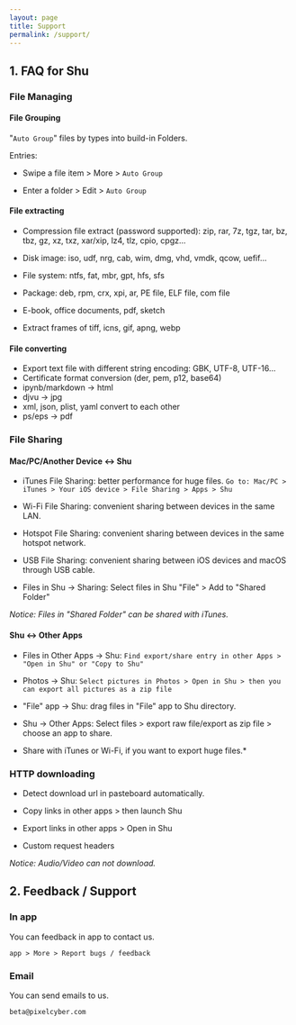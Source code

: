 ```yaml
---
layout: page
title: Support
permalink: /support/
---
```


## 1. FAQ for Shu

### File Managing

#### File Grouping

"`Auto Group`" files by types into build-in Folders.

Entries:

* Swipe a file item > More > `Auto Group`

* Enter a folder > Edit > `Auto Group`


#### File extracting

* Compression file extract (password supported): zip, rar, 7z, tgz, tar, bz, tbz, gz, xz, txz, xar/xip, lz4, tlz, cpio, cpgz...

* Disk image: iso, udf, nrg, cab, wim, dmg, vhd, vmdk, qcow, uefif...
* File system: ntfs, fat, mbr, gpt, hfs, sfs
* Package: deb, rpm, crx, xpi, ar, PE file, ELF file, com file
* E-book, office documents, pdf, sketch
* Extract frames of tiff, icns, gif, apng, webp


#### File converting

* Export text file with different string encoding: GBK, UTF-8, UTF-16...
* Certificate format conversion (der, pem, p12, base64)
* ipynb/markdown -> html
* djvu -> jpg
* xml, json, plist, yaml convert to each other
* ps/eps -> pdf


### File Sharing

#### Mac/PC/Another Device <-> Shu

* iTunes File Sharing: better performance for huge files.
`Go to: Mac/PC > iTunes > Your iOS device > File Sharing > Apps > Shu`

* Wi-Fi File Sharing: convenient sharing between devices in the same LAN.

* Hotspot File Sharing: convenient sharing between devices in the same hotspot network.

* USB File Sharing: convenient sharing between iOS devices and macOS through USB cable.

* Files in Shu -> Sharing: Select files in Shu "File" > Add to "Shared Folder"

*Notice: Files in "Shared Folder" can be shared with iTunes.*


#### Shu <-> Other Apps

* Files in Other Apps -> Shu:
`Find export/share entry in other Apps > "Open in Shu" or "Copy to Shu"`

* Photos -> Shu:
`Select pictures in Photos > Open in Shu > then you can export all pictures as a zip file`

* "File" app -> Shu: drag files in "File" app to Shu directory.

* Shu -> Other Apps: Select files > export raw file/export as zip file > choose an app to share.

* Share with iTunes or Wi-Fi, if you want to export huge files.*

### HTTP downloading

* Detect download url in pasteboard automatically.

* Copy links in other apps > then launch Shu 

* Export links in other apps  > Open in Shu

* Custom request headers

*Notice: Audio/Video can not download.*


## 2. Feedback / Support

### In app

You can feedback in app to contact us.

`app > More > Report bugs / feedback`


### Email

You can send emails to us.

`beta@pixelcyber.com`